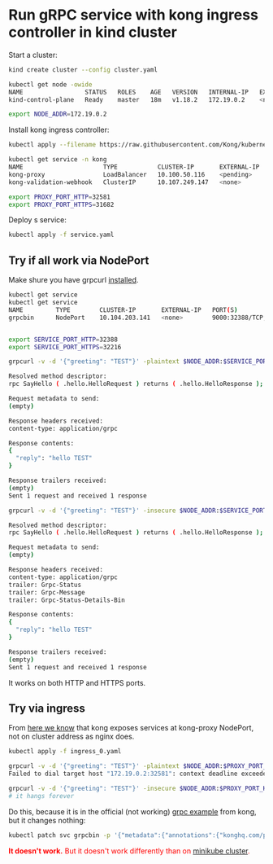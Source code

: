 # Run gRPC service with kong ingress controller in kind cluster

Start a cluster:

```bash
kind create cluster --config cluster.yaml

kubectl get node -owide
NAME                 STATUS   ROLES    AGE   VERSION   INTERNAL-IP   EXTERNAL-IP   OS-IMAGE       KERNEL-VERSION       CONTAINER-RUNTIME
kind-control-plane   Ready    master   18m   v1.18.2   172.19.0.2    <none>        Ubuntu 19.10   4.15.0-112-generic   containerd://1.3.3-14-g449e9269

export NODE_ADDR=172.19.0.2
```

Install kong ingress controller:

```bash
kubectl apply --filename https://raw.githubusercontent.com/Kong/kubernetes-ingress-controller/0.10.x/deploy/single/all-in-one-dbless.yaml

kubectl get service -n kong
NAME                      TYPE           CLUSTER-IP       EXTERNAL-IP   PORT(S)                      AGE
kong-proxy                LoadBalancer   10.100.50.116    <pending>     80:32581/TCP,443:31682/TCP   9s
kong-validation-webhook   ClusterIP      10.107.249.147   <none>        443/TCP                      9s

export PROXY_PORT_HTTP=32581
export PROXY_PORT_HTTPS=31682
```

Deploy s service:

```bash
kubectl apply -f service.yaml
```

## Try if all work via NodePort

Make shure you have grpcurl [installed](../README.md#grpcurl).

```bash
kubectl get service
kubectl get service
NAME         TYPE        CLUSTER-IP       EXTERNAL-IP   PORT(S)                         AGE
grpcbin      NodePort    10.104.203.141   <none>        9000:32388/TCP,9001:32216/TCP   3m39s


export SERVICE_PORT_HTTP=32388
export SERVICE_PORT_HTTPS=32216
```

```bash
grpcurl -v -d '{"greeting": "TEST"}' -plaintext $NODE_ADDR:$SERVICE_PORT_HTTP hello.HelloService.SayHello

Resolved method descriptor:
rpc SayHello ( .hello.HelloRequest ) returns ( .hello.HelloResponse );

Request metadata to send:
(empty)

Response headers received:
content-type: application/grpc

Response contents:
{
  "reply": "hello TEST"
}

Response trailers received:
(empty)
Sent 1 request and received 1 response
```

```bash
grpcurl -v -d '{"greeting": "TEST"}' -insecure $NODE_ADDR:$SERVICE_PORT_HTTPS hello.HelloService.SayHello

Resolved method descriptor:
rpc SayHello ( .hello.HelloRequest ) returns ( .hello.HelloResponse );

Request metadata to send:
(empty)

Response headers received:
content-type: application/grpc
trailer: Grpc-Status
trailer: Grpc-Message
trailer: Grpc-Status-Details-Bin

Response contents:
{
  "reply": "hello TEST"
}

Response trailers received:
(empty)
Sent 1 request and received 1 response
```

It works on both HTTP and HTTPS ports.

## Try via ingress

From [here we know](../kind_kong_ingress/README.md) that kong exposes services at kong-proxy NodePort, not on cluster address as nginx does.

```bash
kubectl apply -f ingress_0.yaml

grpcurl -v -d '{"greeting": "TEST"}' -plaintext $NODE_ADDR:$PROXY_PORT_HTTP hello.HelloService.SayHello
Failed to dial target host "172.19.0.2:32581": context deadline exceeded

grpcurl -v -d '{"greeting": "TEST"}' -insecure $NODE_ADDR:$PROXY_PORT_HTTPS hello.HelloService.SayHello
# it hangs forever
```

Do this, because it is in the official (not working) [grpc example](https://github.com/Kong/kubernetes-ingress-controller/blob/main/docs/guides/using-ingress-with-grpc.md) from kong, but it changes nothing:

```bash
kubectl patch svc grpcbin -p '{"metadata":{"annotations":{"konghq.com/protocols":"grpc"}}}'
```

<span style="color:red"><b>It doesn't work.</b> But it doesn't work differently than on [minikube cluster](../minikube_kong_grpc/README.md).</span>
